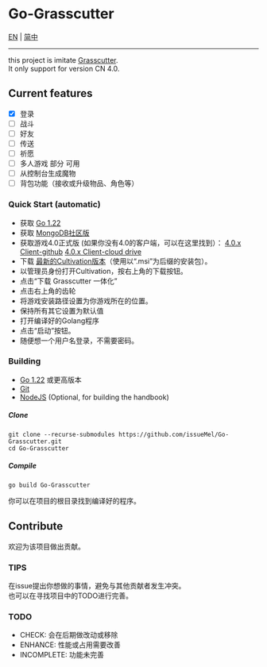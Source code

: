 # Go-Grasscutter

[EN](../README.md) | [简中](README_zh-CN.md)
****
this project is imitate [Grasscutter](https://github.com/Grasscutters/Grasscutter).<br>
It only support for version CN 4.0.

## Current features

- [x] 登录
- [ ] 战斗
- [ ] 好友
- [ ] 传送
- [ ] 祈愿
- [ ] 多人游戏 部分 可用
- [ ] 从控制台生成魔物
- [ ] 背包功能（接收或升级物品、角色等）

### Quick Start (automatic)

- 获取 [Go 1.22](https://go.dev/dl/)
- 获取 [MongoDB社区版](https://www.mongodb.com/try/download/community)
- 获取游戏4.0正式版 (如果你没有4.0的客户端，可以在这里找到）：
  [4.0.x Client-github](https://github.com/JRSKelvin/GenshinRepository/blob/main/Version%204.0.0.md)
  [4.0.x Client-cloud drive](https://www.123pan.com/s/HoqUVv-U7SBA.html)
- 下载 [最新的Cultivation版本](https://github.com/Grasscutters/Cultivation/releases/latest)（使用以“.msi”为后缀的安装包）。
- 以管理员身份打开Cultivation，按右上角的下载按钮。
- 点击“下载 Grasscutter 一体化”
- 点击右上角的齿轮
- 将游戏安装路径设置为你游戏所在的位置。
- 保持所有其它设置为默认值
- 打开编译好的Golang程序
- 点击“启动”按钮。
- 随便想一个用户名登录，不需要密码。

### Building

- [Go 1.22](https://go.dev/dl/) 或更高版本
- [Git](https://git-scm.com/downloads)
- [NodeJS](https://nodejs.org/en/download) (Optional, for building the handbook)

##### Clone

```shell
git clone --recurse-submodules https://github.com/issueMel/Go-Grasscutter.git
cd Go-Grasscutter
```

##### Compile

```shell
go build Go-Grasscutter
```

你可以在项目的根目录找到编译好的程序。

## Contribute

欢迎为该项目做出贡献。

### TIPS

在issue提出你想做的事情，避免与其他贡献者发生冲突。<br>
也可以在寻找项目中的TODO进行完善。

### TODO

- CHECK: 会在后期做改动或移除
- ENHANCE: 性能或占用需要改善
- INCOMPLETE: 功能未完善
